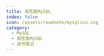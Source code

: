 ```yaml
---
title: 高性能MySQL
index: false
icon: /assets/readnote/mysqlico.svg
category:
  - MySQL
  - 高性能MySQL
  - 读书笔记
---
```


<Catalog />
